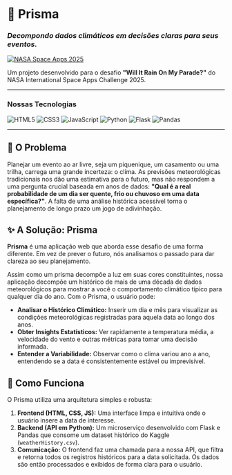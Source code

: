 # 💎 Prisma

### _Decompondo dados climáticos em decisões claras para seus eventos._

[![NASA Space Apps 2025](https://img.shields.io/badge/NASA%20Space%20Apps-2025-blue)](https://www.spaceappschallenge.org/)

Um projeto desenvolvido para o desafio **"Will It Rain On My Parade?"** do NASA International Space Apps Challenge 2025.

---

### Nossas Tecnologias

![HTML5](https://img.shields.io/badge/html5-%23E34F26.svg?style=for-the-badge&logo=html5&logoColor=white)
![CSS3](https://img.shields.io/badge/css3-%231572B6.svg?style=for-the-badge&logo=css3&logoColor=white)
![JavaScript](https://img.shields.io/badge/javascript-%23323330.svg?style=for-the-badge&logo=javascript&logoColor=%23F7DF1E)
![Python](https://img.shields.io/badge/python-3670A0?style=for-the-badge&logo=python&logoColor=ffdd54)
![Flask](https://img.shields.io/badge/flask-%23000.svg?style=for-the-badge&logo=flask&logoColor=white)
![Pandas](https://img.shields.io/badge/pandas-%23150458.svg?style=for-the-badge&logo=pandas&logoColor=white)

---

## 🎯 O Problema

Planejar um evento ao ar livre, seja um piquenique, um casamento ou uma trilha, carrega uma grande incerteza: o clima. As previsões meteorológicas tradicionais nos dão uma estimativa para o futuro, mas não respondem a uma pergunta crucial baseada em anos de dados: **"Qual é a real probabilidade de um dia ser quente, frio ou chuvoso em uma data específica?"**. A falta de uma análise histórica acessível torna o planejamento de longo prazo um jogo de adivinhação.

## ✨ A Solução: Prisma

**Prisma** é uma aplicação web que aborda esse desafio de uma forma diferente. Em vez de prever o futuro, nós analisamos o passado para dar clareza ao seu planejamento.

Assim como um prisma decompõe a luz em suas cores constituintes, nossa aplicação decompõe um histórico de mais de uma década de dados meteorológicos para mostrar a você o comportamento climático típico para qualquer dia do ano. Com o Prisma, o usuário pode:

* **Analisar o Histórico Climático:** Inserir um dia e mês para visualizar as condições meteorológicas registradas para aquela data ao longo dos anos.
* **Obter Insights Estatísticos:** Ver rapidamente a temperatura média, a velocidade do vento e outras métricas para tomar uma decisão informada.
* **Entender a Variabilidade:** Observar como o clima variou ano a ano, entendendo se a data é consistentemente estável ou imprevisível.

## 🚀 Como Funciona

O Prisma utiliza uma arquitetura simples e robusta:

1.  **Frontend (HTML, CSS, JS):** Uma interface limpa e intuitiva onde o usuário insere a data de interesse.
2.  **Backend (API em Python):** Um microserviço desenvolvido com Flask e Pandas que consome um dataset histórico do Kaggle (`weatherHistory.csv`).
3.  **Comunicação:** O frontend faz uma chamada para a nossa API, que filtra e retorna todos os registros históricos para a data solicitada. Os dados são então processados e exibidos de forma clara para o usuário.



